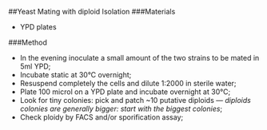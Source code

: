 ##Yeast Mating with diploid Isolation
###Materials

* YPD plates

###Method
* In the evening inoculate a small amount of the two strains to be mated in 5ml YPD;
* Incubate static at 30°C overnight;
* Resuspend completely the cells and dilute 1:2000 in sterile water;
* Plate 100 microl on a YPD plate and incubate overnight at 30°C;
* Look for tiny colonies: pick and patch ~10 putative diploids — *diploids colonies are generally bigger: start with the biggest colonies*;
* Check ploidy by FACS and/or sporification assay;